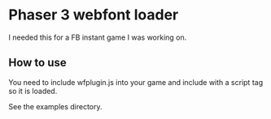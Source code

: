 # Phaser 3 webfont loader

I needed this for a FB instant game I was working on.

## How to use

You need to include wfplugin.js into your game and include with a script tag so it is loaded.

See the examples directory.
